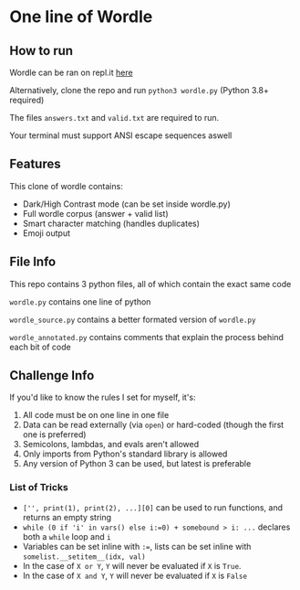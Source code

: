 # One line of Wordle
## How to run
Wordle can be ran on repl.it [here](https://replit.com/@Stegg2020/1LineWordle#main.py)


Alternatively, clone the repo and run `python3 wordle.py` (Python 3.8+ required)

The files `answers.txt` and `valid.txt` are required to run.

Your terminal must support ANSI escape sequences aswell

## Features
This clone of wordle contains:
 - Dark/High Contrast mode (can be set inside wordle.py)
 - Full wordle corpus (answer + valid list)
 - Smart character matching (handles duplicates)
 - Emoji output

## File Info
This repo contains 3 python files, all of which contain the exact same code

`wordle.py` contains one line of python

`wordle_source.py` contains a better formated version of `wordle.py`

`wordle_annotated.py` contains comments that explain the process behind each bit of code

## Challenge Info
If you'd like to know the rules I set for myself, it's:
 1. All code must be on one line in one file
 2. Data can be read externally (via `open`) or hard-coded (though the first one is preferred)
 3. Semicolons, lambdas, and evals aren't allowed
 4. Only imports from Python's standard library is allowed
 5. Any version of Python 3 can be used, but latest is preferable

### List of Tricks
 - `['', print(1), print(2), ...][0]` can be used to run functions, and returns an empty string
 - `while (0 if 'i' in vars() else i:=0) + somebound > i: ...` declares both a `while` loop and `i`
 - Variables can be set inline with `:=`, lists can be set inline with `somelist.__setitem__(idx, val)`
 - In the case of `X or Y`, `Y` will never be evaluated if `X` is `True`.
 - In the case of `X and Y`, `Y` will never be evaluated if `X` is `False`